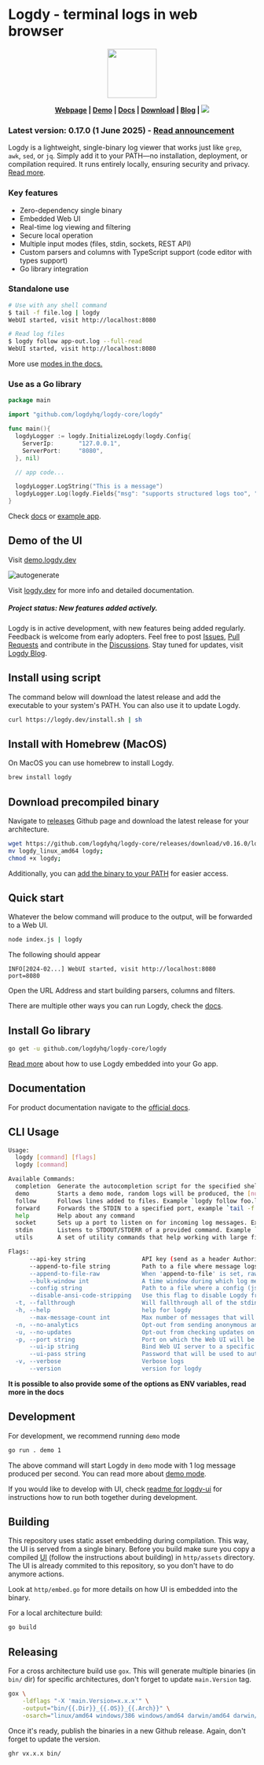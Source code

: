 # Logdy - terminal logs in web browser

<p align="center">
<img src="https://github.com/logdyhq/logdy-core/assets/1653294/9ec8cb3f-0b8f-4523-b600-377444734b9d" height=100/>
</p>

<p align="center">
<strong> <a href="https://logdy.dev">Webpage</a> | 
<a href="https://demo.logdy.dev">Demo</a> | 
<a href="https://logdy.dev/docs/quick-start">Docs</a> | 
<a href="https://github.com/logdyhq/logdy-core/releases">Download</a> | 
<a href="https://logdy.dev/blog">Blog</a> | </strong> 
<a href="https://github.com/logdyhq/logdy-core/actions/workflows/test.yml">
  <img src="https://github.com/logdyhq/logdy-core/actions/workflows/test.yml/badge.svg"/>
</a>
</p>

### Latest version: 0.17.0 (1 June 2025) - [Read announcement](https://logdy.dev/blog/post/logdy-new-version-announcement-v017)

Logdy is a lightweight, single-binary log viewer that works just like `grep`, `awk`, `sed`, or `jq`. Simply add it to your PATH—no installation, deployment, or compilation required. It runs entirely locally, ensuring security and privacy. [Read more](https://logdy.dev/docs/what-is-logdy).

### Key features
* Zero-dependency single binary
* Embedded Web UI
* Real-time log viewing and filtering
* Secure local operation
* Multiple input modes (files, stdin, sockets, REST API)
* Custom parsers and columns with TypeScript support (code editor with types support)
* Go library integration

### Standalone use
```bash
# Use with any shell command
$ tail -f file.log | logdy
WebUI started, visit http://localhost:8080

# Read log files
$ logdy follow app-out.log --full-read
WebUI started, visit http://localhost:8080
```
More use [modes in the docs.](https://logdy.dev/docs/explanation/command-modes)

### Use as a Go library
```go
package main

import "github.com/logdyhq/logdy-core/logdy"

func main(){
  logdyLogger := logdy.InitializeLogdy(logdy.Config{
    ServerIp:       "127.0.0.1",
    ServerPort:     "8080",
  }, nil)

  // app code...

  logdyLogger.LogString("This is a message")
  logdyLogger.Log(logdy.Fields{"msg": "supports structured logs too", "url": "some url here"})
}
```
Check [docs](https://logdy.dev/docs/golang-logs-viewer) or [example app](https://github.com/logdyhq/logdy-core/blob/main/example-app/main.go).

## Demo of the UI
Visit [demo.logdy.dev](https://demo.logdy.dev)


![autogenerate](https://github.com/logdyhq/logdy-core/assets/1653294/bfe09fa8-bbba-46fa-b54d-503f796c7b57)

Visit [logdy.dev](http://logdy.dev) for more info and detailed documentation.

##### Project status: New features added actively.

Logdy is in active development, with new features being added regularly. Feedback is welcome from early adopters. Feel free to post [Issues](https://github.com/logdyhq/logdy-core/issues), [Pull Requests](https://github.com/logdyhq/logdy-core/pulls) and contribute in the [Discussions](https://github.com/logdyhq/logdy-core/discussions). Stay tuned for updates, visit [Logdy Blog](https://logdy.dev/blog).

## Install using script
The command below will download the latest release and add the executable to your system's PATH. You can also use it to update Logdy.

```bash
curl https://logdy.dev/install.sh | sh
```

## Install with Homebrew (MacOS)
On MacOS you can use homebrew to install Logdy.

```bash
brew install logdy
```

## Download precompiled binary

Navigate to [releases](https://github.com/logdyhq/logdy-core/releases) Github page and download the latest release for your architecture.

```bash
wget https://github.com/logdyhq/logdy-core/releases/download/v0.16.0/logdy_linux_amd64;
mv logdy_linux_amd64 logdy;
chmod +x logdy;
```
Additionally, you can [add the binary to your PATH](https://logdy.dev/docs/how-tos#how-to-add-logdy-to-path) for easier access.
## Quick start
Whatever the below command will produce to the output, will be forwarded to a Web UI.
```bash
node index.js | logdy
```
The following should appear
```
INFO[2024-02...] WebUI started, visit http://localhost:8080    port=8080
```
Open the URL Address and start building parsers, columns and filters.

There are multiple other ways you can run Logdy, check the [docs](https://logdy.dev/docs/explanation/command-modes).

## Install Go library
```bash
go get -u github.com/logdyhq/logdy-core/logdy
```
[Read more](https://logdy.dev/docs/golang-logs-viewer) about how to use Logdy embedded into your Go app.

## Documentation

For product documentation navigate to the [official docs](https://logdy.dev/docs/quick-start).

## CLI Usage

```bash
Usage:
  logdy [command] [flags]
  logdy [command]

Available Commands:
  completion  Generate the autocompletion script for the specified shell
  demo        Starts a demo mode, random logs will be produced, the [number] defines a number of messages produced per second
  follow      Follows lines added to files. Example `logdy follow foo.log /var/log/bar.log`
  forward     Forwards the STDIN to a specified port, example `tail -f file.log | logdy forward 8123`
  help        Help about any command
  socket      Sets up a port to listen on for incoming log messages. Example `logdy socket 8233`. You can setup multiple ports `logdy socket 8123 8124 8125`
  stdin       Listens to STDOUT/STDERR of a provided command. Example `logdy stdin "npm run dev"`
  utils       A set of utility commands that help working with large files

Flags:
      --api-key string                API key (send as a header Authorization)
      --append-to-file string         Path to a file where message logs will be appended, the file will be created if it doesn't exist
      --append-to-file-raw            When 'append-to-file' is set, raw lines without metadata will be saved to a file
      --bulk-window int               A time window during which log messages are gathered and send in a bulk to a client. Decreasing this window will improve the 'real-time' feeling of messages presented on the screen but could decrease UI performance (default 100)
      --config string                 Path to a file where a config (json) for the UI is located
      --disable-ansi-code-stripping   Use this flag to disable Logdy from stripping ANSI sequence codes
  -t, --fallthrough                   Will fallthrough all of the stdin received to the terminal as is (will display incoming messages)
  -h, --help                          help for logdy
      --max-message-count int         Max number of messages that will be stored in a buffer for further retrieval. On buffer overflow, oldest messages will be removed. (default 100000)
  -n, --no-analytics                  Opt-out from sending anonymous analytical data that helps improve Logdy
  -u, --no-updates                    Opt-out from checking updates on program startup
  -p, --port string                   Port on which the Web UI will be served (default "8080")
      --ui-ip string                  Bind Web UI server to a specific IP address (default "127.0.0.1")
      --ui-pass string                Password that will be used to authenticate in the UI
  -v, --verbose                       Verbose logs
      --version                       version for logdy
```

**It is possible to also provide some of the options as ENV variables, read more in the docs**

## Development
For development, we recommend running `demo` mode
```bash
go run . demo 1
```

The above command will start Logdy in `demo` mode with 1 log message produced per second.
You can read more about [demo mode](https://logdy.dev/docs/demo-mode).

If you would like to develop with UI, check [readme for logdy-ui](https://github.com/logdyhq/logdy-ui) for instructions how to run both together during development.

## Building

This repository uses static asset embedding during compilation. This way, the UI is served from a single binary. Before you build make sure you copy a compiled [UI](https://github.com/logdyhq/logdy-ui) (follow the instructions about building) in `http/assets` directory. The UI is already commited to this repository, so you don't have to do anymore actions.

Look at `http/embed.go` for more details on how UI is embedded into the binary.

For a local architecture build:
```bash
go build
```

## Releasing
For a cross architecture build use `gox`. This will generate multiple binaries (in `bin/` dir) for specific architectures, don't forget to update `main.Version` tag.
```bash
gox \
    -ldflags "-X 'main.Version=x.x.x'" \
    -output="bin/{{.Dir}}_{{.OS}}_{{.Arch}}" \
    -osarch="linux/amd64 windows/386 windows/amd64 darwin/amd64 darwin/arm64 linux/arm64"
```

Once it's ready, publish the binaries in a new Github release. Again, don't forget to update the version.

```bash
ghr vx.x.x bin/
```
